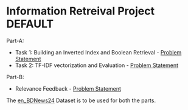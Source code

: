 # Information Retreival Project DEFAULT
Part-A: 
* Task 1: Building an Inverted Index and Boolean Retrieval - [Problem Statement](https://github.com/yashfulzele/IR_project_DEFAULT/blob/main/invertedIndexBooleanRetrieval/Default%20Project%20-%20Part%20A%20Task%201.pdf) <break> 
* Task 2: TF-IDF vectorization and Evaluation - [Problem Statement](https://github.com/yashfulzele/IR_project_DEFAULT/blob/main/rankerEvaluator/Default%20Project%20-%20Part%20A%20Task%202.pdf)

Part-B:
* Relevance Feedback - [Problem Statement](https://github.com/yashfulzele/IR_project_DEFAULT/blob/main/rocchioRelevanceFeedback/Default%20Project%20-%20Part%20B.pdf)

The [en_BDNews24](https://drive.google.com/drive/folders/1PBdkyftTA86SM9R47rztTlib2ZlYdVVW) Dataset is to be used for both the parts.
